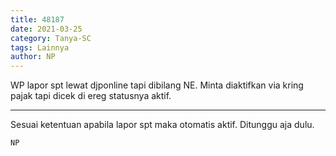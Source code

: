 ```yaml
---
title: 48187
date: 2021-03-25
category: Tanya-SC
tags: Lainnya
author: NP
---
```


WP lapor spt lewat djponline tapi dibilang NE. Minta diaktifkan via kring pajak tapi dicek di ereg statusnya aktif.

---

Sesuai ketentuan apabila lapor spt maka otomatis aktif. Ditunggu aja dulu.

`NP`
